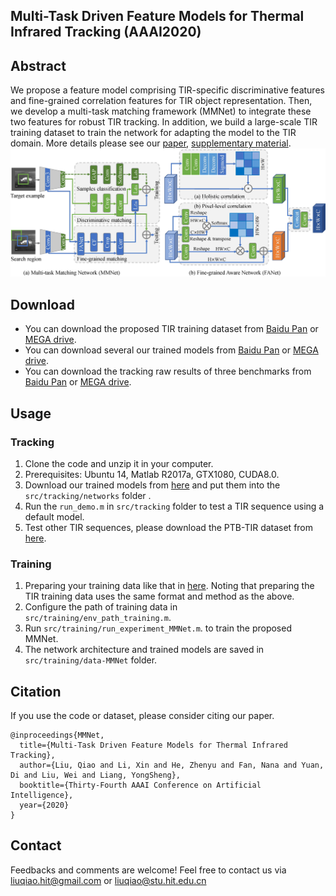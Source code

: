 ## Multi-Task Driven Feature Models for Thermal Infrared Tracking (AAAI2020)
## Abstract
We propose a feature model comprising TIR-specific discriminative features and fine-grained correlation features for TIR object representation. Then, we develop a multi-task matching framework (MMNet) to integrate these two features for robust TIR tracking. In addition, we build a large-scale TIR training dataset to train the network for adapting the model to the TIR domain. More details please see our [paper](https://www.researchgate.net/publication/337533102_Multi-Task_Driven_Feature_Models_for_Thermal_Infrared_Tracking), [supplementary material](https://www.researchgate.net/publication/337757412_1836Supplementary-materialpdf).
![Alt text](./MMNet.jpg)
## Download
*  You can download the proposed TIR training dataset from [Baidu Pan](https://pan.baidu.com/s/1uLQ8pHsAbBq8hRFM2aOhYg) or [MEGA drive](https://mega.nz/#F!BtAVyAwb!hRsl9pCKp5JmJur_UHpEwA).
*  You can download several our trained models from [Baidu Pan](https://pan.baidu.com/s/1czaAeie5iD8hvXjJV401Pw) or [MEGA drive](https://mega.nz/#!UxAR2KIa!3DzmnShyGXwV5OkAz2mv1jRYbJZMEtanQRerHV8SGFk).
*  You can download the tracking raw results of three benchmarks from [Baidu Pan](https://pan.baidu.com/s/1knmuUTv72cLwhy40eUOMlA) or [MEGA drive](https://mega.nz/#!o5BXzQ5Y!z0hl0N91AFKDLgCbCJ-MWwlVGyXMdvOY97dkyj-aRlQ).
## Usage
### Tracking
1. Clone the code and unzip it in your computer.
2. Prerequisites: Ubuntu 14, Matlab R2017a, GTX1080, CUDA8.0.
3. Download our trained models from [here]() and put them into the `src/tracking/networks` folder .
4. Run the `run_demo.m` in `src/tracking` folder to test a TIR sequence using a default model.
5. Test other TIR sequences, please download the PTB-TIR dataset from [here](https://github.com/QiaoLiuHit/PTB-TIR_Evaluation_toolkit).
### Training
1. Preparing your training data like that in [here](https://github.com/bertinetto/siamese-fc/tree/master/ILSVRC15-curation). Noting that preparing the TIR training data uses the same format and method as the above.
2. Configure the path of training data in  `src/training/env_path_training.m`.
3. Run `src/training/run_experiment_MMNet.m`. to train the proposed MMNet.
4. The network architecture and trained models are saved in `src/training/data-MMNet` folder.
## Citation
If you use the code or dataset, please consider citing our paper.
```
@inproceedings{MMNet,
  title={Multi-Task Driven Feature Models for Thermal Infrared Tracking},
  author={Liu, Qiao and Li, Xin and He, Zhenyu and Fan, Nana and Yuan, Di and Liu, Wei and Liang, YongSheng},
  booktitle={Thirty-Fourth AAAI Conference on Artificial Intelligence},
  year={2020}
}
```
## Contact
Feedbacks and comments are welcome! 
Feel free to contact us via liuqiao.hit@gmail.com or liuqiao@stu.hit.edu.cn
